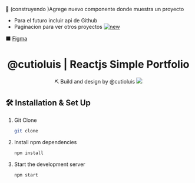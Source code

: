 🎉 (construyendo )Agrege nuevo componente donde muestra un proyecto 
 - Para el futuro incluir api de Github
 - Paginacion para ver otros proyectos
[![new](https://raw.githubusercontent.com/cutioluis/react-dark-portfolio/master/src/assets/new-feature.PNG "new")](https://raw.githubusercontent.com/cutioluis/react-dark-portfolio/master/src/assets/new-feature.PNG "new")

⬛ [Figma](https://www.figma.com/file/MXTISVrnKYVVz6NCqQVHJU/React-Developer?node-id=0%3A1 "Figma")

<h1 align="center">
  @cutioluis | Reactjs Simple Portfolio
</h1>
<p align="center">
 ⛏ Build and design by <a src="https://github.com/cutioluis">@cutioluis</a>
  <img src="https://raw.githubusercontent.com/cutioluis/react-dark-portfolio/master/src/assets/dark-md.PNG" />
</p>





## 🛠 Installation & Set Up

1. Git Clone 

   ```sh
   git clone 
   ```

2. Install npm dependencies

   ```sh
   npm install
   ```

3. Start the development server

   ```sh
   npm start
   ```


